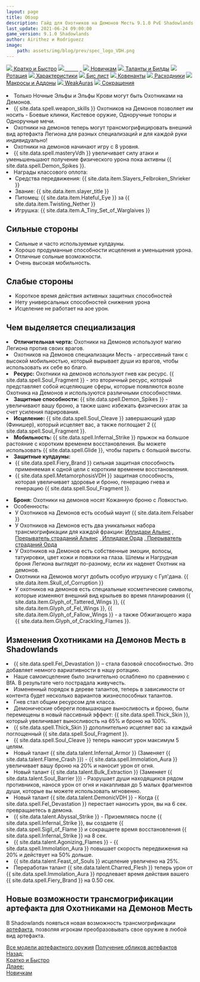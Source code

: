 ```yaml
---
layout: page
title: Обзор
description: Гайд для Охотников на Демонов Месть 9.1.0 PvE Shadowlands
last_update: 2021-06-24 09:00:00
game_version: 9.1.0 Shadowlands 
author: Airithez и Rodriguezz
image:
    path: assets/img/blog/prev/spec_logo_VDH.png
---
```


<div id="smooth-nav-outer">
<a href="{{ site.url }}/guide/vengeance/quick_faq.html"><img src="https://wow.zamimg.com/images/wow/icons/medium/wow_token01.jpg"> Кратко и Быстро</a>
<a href="{{ site.url }}/guide/vengeance/overview.html"><img src="https://wow.zamimg.com/images/wow/icons/medium/inv_misc_spyglass_02.jpg"><span style="color: white;"> Обзор</span></a>
<a href="{{ site.url }}/guide/vengeance/beginners.html"><img src="https://wow.zamimg.com/images/wow/icons/medium/spell_lifegivingseed.jpg"> Новичкам</a>
<a href="{{ site.url }}/guide/vengeance/talent-builds.html"><img src="https://wow.zamimg.com/images/wow/icons/medium/ability_marksmanship.jpg"> Таланты и Билды</a>
<a href="{{ site.url }}/guide/vengeance/rotation-priority.html"><img src="https://wow.zamimg.com/images/wow/icons/medium/wow_token01.jpg"> Ротация</a>
<a href="{{ site.url }}/guide/vengeance/stats.html"><img src="https://wow.zamimg.com/images/wow/icons/medium/inv_inscription_80_warscroll_intellect.jpg"> Характеристики</a>
<a href="{{ site.url }}/guide/vengeance/gear.html"><img src="https://wow.zamimg.com/images/wow/icons/medium/inv_chest_chain_03.jpg"> Бис лист</a>
<a href="{{ site.url }}/guide/vengeance/covenant.html"><img src="https://wow.zamimg.com/images/wow/icons/medium/wow_token01.jpg"> Ковенанты</a>
<a href="{{ site.url }}/guide/vengeance/consumables.html"><img src="https://wow.zamimg.com/images/wow/icons/medium/inv_potion_92.jpg"> Расходники</a>
<a href="{{ site.url }}/guide/vengeance/macros-addons.html"><img src="https://wow.zamimg.com/images/wow/icons/medium/inv_eng_gearspringparts.jpg"> Макросы и Аддоны</a>
<a href="{{ site.url }}/guide/vengeance/weakauras.html"><img src="https://wow.zamimg.com/images/wow/icons/medium/spell_holy_auramastery.jpg"> WeakAuras</a>
<a href="{{ site.url }}/guide/vengeance/common-terms.html"><img src="https://wow.zamimg.com/images/wow/icons/medium/ui_chat.jpg"> Сокращения</a>
</div>

<br>
<li> Только Ночные Эльфы и Эльфы Крови могут быть Охотниками на Демонов.</li>
 <li> {{ site.data.spell.weapon_skills }} Охотников на Демонов позволяет им носить - Боевые клинки, Кистевое оружие, Одноручные топоры и Одноручные мечи.</li>
 <li> Охотники на демонов теперь могут трансмогрифицировать внешний вид артефакта Легиона для разных специализаций и для каждой руки индивидуально!</li>
 <li> Охотники на демонов начинают игру с 8 уровня.</li>
 <li> {{ site.data.spell.masteryVdh }} увеличивает силу атаки и уменьшеньшают получение физического урона пока активны {{ site.data.spell.Demon_Spikes }}.</li>
 <li> Награды классового оплота:
            <ul>
                <li>Средства передвижения: {{ site.data.item.Slayers_Felbroken_Shrieker }}</li>
                <li class="asc-apl" style="display:none;"></li>
                <li>Звание: {{ site.data.item.slayer_title }}</li>
                <li class="se-apl" style="display: none;"></li>
				<li>Питомец: {{ site.data.item.Hateful_Eye }} за {{ site.data.item.Twisting_Nether }}</li>
                <li class="asc-apl" style="display:none;"></li>
                <li>Игрушка: {{ site.data.item.A_Tiny_Set_of_Warglaives }}</li>
                <li class="se-apl" style="display: none;"></li>
            </ul>
        </li>	

## Сильные стороны 

* Сильные и часто используемые кулдауны. 
* Хорошо продуманные способности исцеления и уменьшения урона. 
* Отличные сольные возможности. 
* Очень высокая мобильность.

## Слабые стороны 

* Короткое время действия активных защитных способностей
* Нету универсальных способностей снижения урона
* Исцеление не работает на аое урон.

## Чем выделяется специализация

<li> <b>Отличительная черта:</b> Охотники на Демонов используют магию Легиона против своих врагов.</li>
<li> Охотников на Демонов специализации Месть - агрессивный танк с высокой мобильностью, который вырывает души из врагов, чтобы использовать их себе во благо.</li>
<li> <b>Ресурс:</b> Охотники на демонов используют гнев как ресурс. {{ site.data.spell.Soul_Fragment }} - это вторичный ресурс, который представляет собой исцеляющие сферы, которые появляются возле Охотника на Демонов и используются различными способностями.</li>
<li> <b>Защитные способности:</b> {{ site.data.spell.Demon_Spikes }} - увеличивают вашу броню, а также шанс избежать физических атак за счет усиления парирования.</li>
<li> <b>Исцеление:</b> {{ site.data.spell.Soul_Cleave }} завершающий удар (Финишер), который исцеляет вас, а также поглощает 2 {{ site.data.spell.Soul_Fragment }}.</li>	
<li> <b>Мобильность:</b> {{ site.data.spell.Infernal_Strike }} прыжок на большое растояние с коротким временем восстановления. Вы можете использовать {{ site.data.spell.Glide }}, чтобы парить с большой высоты.</li>
<li> <b>Защитные кулдауны:</b>
            <ul>
                <li>{{ site.data.spell.Fiery_Brand }} сильная защитная способность применяемая к одной цели с коротким временем восстановления.</li>
                <li class="asc-apl" style="display:none;"></li>
               	<li>{{ site.data.spell.MetamorphosisVDH }} защитная способность, которая увеличивает здоровье и броню, генерацию гнева и генерацию {{ site.data.spell.Soul_Fragment }}.</li>	
           </ul>
        </li>
<li> <b>Броня:</b> Охотники на демонов носят Кожанную броню с Ловкостью.</li>
<li> Особенность:
            <ul>
                <li> У Охотников на Демонов есть особый маунт {{ site.data.item.Felsaber }}</li>
                <li class="asc-apl" style="display:none;"></li>
                <li> У Охотников на Демонов есть два уникальных набора трансмогрификации для каждой фракции: <a href="https://www.wowhead.com/dressing-room#mmzb0zH89Vz9c8gi3808CiB87cCiH87VCiJ808CiF808CiO808CiC808CiK87V" target="blank"> Иллидари Альянс</a>
				,<a href="https://www.wowhead.com/dressing-room#mm0z0zH89s8D2p808BME87cBMB87VBMg808BMD808BMv808BMl808BMC87V" target="blank"> Прерыватель страданий Альянс</a>
				,<a href="https://www.wowhead.com/dressing-room#mazb0zH89Vz9c87MghM87cgh7ogi5808ghz808gi6808gi4808ghc87V" target="blank"> Иллидари Орда</a>
				,<a href="https://www.wowhead.com/dressing-room#ma0z0zH89s8FFX808Cix87cCit87VCig808Cie808Civ808CiE808Cil87V" target="blank"> Прерыватель страданий Орда</a>
				</li>
                <li class="se-apl" style="display: none;"></li>
				<li> У Охотников на Демонов есть собственные эмоции, волосы, татуировки, цвет кожи и повязки на глаза.
				Шлемы и Нагрудная броня Легиона выглядят по-разному, если их наденет Охотник на демонов.</li>
                <li class="asc-apl" style="display:none;"></li>
                <li> Охотники на Демонов могут добыть особую игрушку с Гул'дана. {{ site.data.item.Skull_of_Corruption }}</li>
                <li class="se-apl" style="display: none;"></li>
				<li> У охотников на демонов есть специальные косметические символы, которые изменяют внешний вид крыльев во время планирования 
				{{ site.data.item.Glyph_of_Tattered_Wings }},
				{{ site.data.item.Glyph_of_Fel_Wings }},
				{{ site.data.item.Glyph_of_Fallow_Wings }} - а также Обжигающего жара {{ site.data.item.Glyph_of_Crackling_Flames }}.</li>
            </ul>
        </li>

## Изменения Охотниками на Демонов Месть в Shadowlands

<li> {{ site.data.spell.Fel_Devastation }} – стала базовой способностью. Это добавляет немного вариативности в нашу ротацию.</li>
<li> Наше самоисцеление было значительно ослаблено по сравнению с BfA. В результате чего пострадала живучесть.</li>
<li> Измененный порядок в дереве талантов, теперь в зависимости от контента будет несколько вариантов жизнеспособных талантов.</li>
<li> Гнев стал общим ресурсом для класса.</li>
<li> Демонические обереги повышающие выносливость и броню, были перемещены в новый пассивный эффект: {{ site.data.spell.Thick_Skin }}, который увеличивает выносливость на 65% и броню на 100%.</li>
<li> {{ site.data.spell.Thick_Skin }} дополнительно исцеляет вас за каждый поглощенный {{ site.data.spell.Soul_Fragment }}.</li>
<li> {{ site.data.spell.Soul_Cleave }} теперь наносит урон максимум 5 целям.</li>
<li> Новый талант {{ site.data.talent.Infernal_Armor }} (Заменяет {{ site.data.talent.Flame_Crash }}) - {{ site.data.spell.Immolation_Aura }} увеличивает вашу броню на 20% и наносит урон от огня.</li>
<li> Новый талант {{ site.data.talent.Bulk_Extraction }} (Заменяет {{ site.data.talent.Soul_Barrier }}) - Разрушает души находящихся рядом противников, нанося урон от огня и накапливая до 5 малых фрагментов души, которые вы можете использовать мгновенно.</li>
<li> Новый талант {{ site.data.talent.DemonicVDH }} - Когда {{ site.data.spell.Fel_Devastation }} перестает наносить урон, вы на 6 сек. превращаетесь в демона.</li>
<li> {{ site.data.talent.Abyssal_Strike  }} - Приземляясь после {{ site.data.spell.Infernal_Strike }}, вы создаете {{ site.data.spell.Sigil_of_Flame }} и сокращаете время восстановления {{ site.data.spell.Infernal_Strike }} на 8 сек.</li>
<li> {{ site.data.talent.Agonizing_Flames }} - {{ site.data.spell.Immolation_Aura }} повышает скорость передвижения на 20% и действует на 50% дольше. </li>
<li>  {{ site.data.talent.Feast_of_Souls }} исцеление увеличено на 25%.</li>
<li> Переработан талант {{ site.data.talent.Charred_Flesh }} теперь урон от {{ site.data.spell.Immolation_Aura }} продлевает время действия вашего {{ site.data.spell.Fiery_Brand }} на 0.50 сек.</li>

## Новые возможности трансмогрификации артефакта для Охотниками на Демонов Месть

В Shadowlands появться новая возможность трансмогрификации <a href="https://www.wowhead.com/news=317669/artifact-transmog-in-shadowlands-new-creative-weapon-combinations"> артефакта</a>, позволяя игрокам преобразовывать свое оружие в любой вид артефакта.

<div id="cta-but">
<a href="https://shadowlands.wowhead.com/artifact-calc" class="cta-button" data-border="strong" target="_blank">Все модели артефактного оружия</a>
<a href="https://www.wowhead.com/unlocking-artifact-appearances-guide" class="cta-button" data-border="strong" target="_blank">Получение обликов артефактов</a>
</div>


<div class="minibox minibox-left"><a href="{{ site.url }}/guide/vengeance/quick_faq.html">Назад:<br>Кратко и Быстро</a></div>
<div class="minibox"><a href="{{ site.url }}/guide/vengeance/beginners.html">Длаее:<br>Новичкам</a></div>
